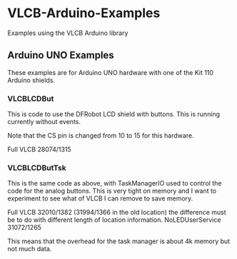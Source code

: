 # VLCB-Arduino-Examples
 Examples using the VLCB Arduino library
 
## Arduino UNO Examples

These examples are for Arduino UNO hardware with one of the Kit 110 Arduino shields.

### VLCBLCDBut

This is code to use the DFRobot LCD shield with buttons. This is running currently without events.

Note that the CS pin is changed from 10 to 15 for this hardware.

Full VLCB             28074/1315

### VLCBLCDButTsk

This is the same code as above, with TaskManagerIO used to control the code for the analog buttons. This is very tight on memory and I want to experiment to see what of VLCB I can remove to save memory.

Full VLCB             32010/1382   (31994/1366 in the old location) the difference must be to do with different length of location information.
NoLEDUserService      31072/1265

This means that the overhead for the task manager is about 4k memory but not much data.

